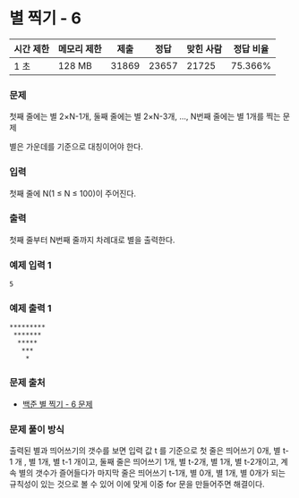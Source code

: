 # 별 찍기 - 6

|시간 제한|	메모리 제한|	제출|	정답|	맞힌 사람|	정답 비율|
|----|--------|------|------|--------|--------|
|1 초|	128 MB|	31869|	23657|	21725|	75.366%|

### 문제

첫째 줄에는 별 2×N-1개, 둘째 줄에는 별 2×N-3개, ..., N번째 줄에는 별 1개를 찍는 문제

별은 가운데를 기준으로 대칭이어야 한다.

### 입력

첫째 줄에 N(1 ≤ N ≤ 100)이 주어진다.

### 출력

첫째 줄부터 N번째 줄까지 차례대로 별을 출력한다.

### 예제 입력 1 

```
5
```

### 예제 출력 1 

```
*********
 *******
  *****
   ***
    *
```

### 문제 출처

- [백준 별 찍기 - 6 문제](https://www.acmicpc.net/problem/2443)

### 문제 풀이 방식

출력된 별과 띄어쓰기의 갯수를 보면 입력 값 t 를 기준으로 첫 줄은 띄어쓰기 0개, 별 t-1 개 , 별 1개, 별 t-1 개이고, 둘째 줄은 띄어쓰기 1개, 별 t-2개, 별 1개, 별 t-2개이고, 계속 별의 갯수가 즐어들다가 마지막 줄은 띄어쓰기 t-1개, 별 0개, 별 1개, 별 0개가 되는 규칙성이 있는 것으로 볼 수 있어 이에 맞게 이중 for 문을 만들어주면 해결이다.
